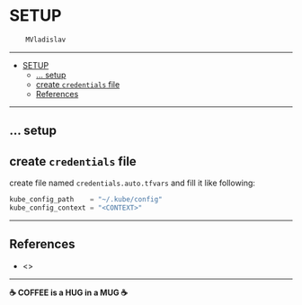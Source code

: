 # SETUP

```sh
    MVladislav
```

---

- [SETUP](#setup)
  - [... setup](#-setup)
  - [create `credentials` file](#create-credentials-file)
  - [References](#references)

---

## ... setup

## create `credentials` file

create file named `credentials.auto.tfvars` and fill it like following:

```tf
kube_config_path    = "~/.kube/config"
kube_config_context = "<CONTEXT>"
```

---

## References

- <>

---

**☕ COFFEE is a HUG in a MUG ☕**
